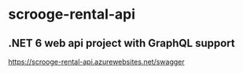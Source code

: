 # scrooge-rental-api
.NET 6 web api project with GraphQL support
---
https://scrooge-rental-api.azurewebsites.net/swagger


